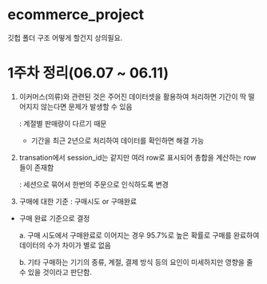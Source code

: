 # ecommerce_project

깃헙 폴더 구조 어떻게 할건지 상의필요.

# 1주차 정리(06.07 ~ 06.11)

1. 이커머스(의류)와 관련된 것은 주어진 데이터셋을 활용하여 처리하면 기간이 딱 떨어지지 않는다면 문제가 발생할 수 있음 
  
    : 계절별 판매량이 다르기 때문
    - 기간을 최근 2년으로 처리하여 데이터를 확인하면 해결 가능
  
2. transation에서 session_id는 같지만 여러 row로 표시되어 총합을 계산하는 row들이 존재함

   : 세션으로 묶어서 한번의 주문으로 인식하도록 변경

3. 구매에 대한 기준 : 구매시도 or 구매완료
  - 구매 완료 기준으로 결정
 
    a. 구매 시도에서 구매완료로 이어지는 경우 95.7%로 높은 확률로 구매를 완료하여 데이터의 수가 차이가 별로 없음
    
    b. 기타 구매하는 기기의 종류, 계절, 결제 방식 등의 요인이 미세하지만 영향을 줄 수 있을 것이라고 판단함.
